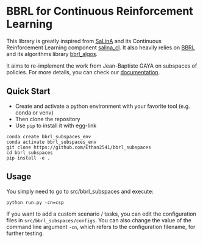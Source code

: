 # BBRL for Continuous Reinforcement Learning

This library is greatly inspired from [SaLinA](https://github.com/facebookresearch/salina) and its Continuous Reinforcement Learning component [salina_cl](https://github.com/facebookresearch/salina/tree/main/salina_cl). It also heavily relies on [BBRL](https://github.com/osigaud/bbrl) and its algorithms library [bbrl_algos](https://github.com/osigaud/bbrl_algos).

It aims to re-implement the work from Jean-Baptiste GAYA on subspaces of policies. For more details, you can check our [documentation](./docs/overview.md).


## Quick Start

* Create and activate a python environment with your favorite tool (e.g. conda or venv)
* Then clone the repository
* Use `pip` to install it with egg-link

```console
conda create bbrl_subspaces_env
conda activate bbrl_subspaces_env
git clone https://github.com/Ethan2541/bbrl_subspaces
cd bbrl_subspaces
pip install -e .
```


## Usage

You simply need to go to src/bbrl_subspaces and execute:
```console
python run.py -cn=csp
```

If you want to add a custom scenario / tasks, you can edit the configuration files in `src/bbrl_subspaces/configs`. You can also change the value of the command line argument `-cn`, which refers to the configuration filename, for further testing.